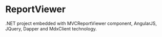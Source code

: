 # ReportViewer
.NET project embedded with MVCReportViewer component, AngularJS, JQuery, Dapper and MdxClient technology.
